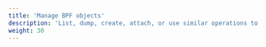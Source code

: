 ```yaml
---
title: 'Manage BPF objects'
description: 'List, dump, create, attach, or use similar operations to manage BPF objects such as programs, maps, or others'
weight: 30
---
```


